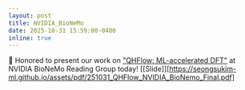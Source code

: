 ```yaml
---
layout: post
title: NVIDIA_BioNeMo
date: 2025-10-31 15:59:00-0400
inline: true
---
```


📕 Honored to present our work on ["QHFlow: ML-accelerated DFT"](https://arxiv.org/abs/2505.18817) at NVIDIA BioNeMo Reading Group today! [[Slide]][https://seongsukim-ml.github.io/assets/pdf/251031_QHFlow_NVIDIA_BioNemo_Final.pdf]